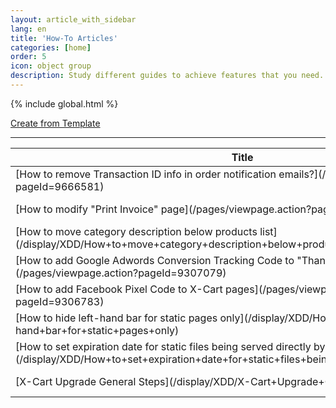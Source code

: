 ```yaml
---
layout: article_with_sidebar
lang: en
title: 'How-To Articles'
categories: [home]
order: 5
icon: object group
description: Study different guides to achieve features that you need.
---
```


{% include global.html %}

[Create from Template](http://kb.x-cart.com?createDialogSpaceKey=XDD&createDialogBlueprintId=c22b678d-69eb-4160-abab-455789c88bde)

* * *

<table class="aui content-report-table-macro">

<thead>

<tr>

<th>Title</th>

<th>Creator</th>

<th>Modified</th>

</tr>

</thead>

<tbody>

<tr>

<td class="title">[How to remove Transaction ID info in order notification emails?](/pages/viewpage.action?pageId=9666581)</td>

<td class="creator">[Sergey Fomin](/display/~seyfin)</td>

<td class="modified" data-sortable-date="1464274793209">May 26, 2016</td>

</tr>

<tr>

<td class="title">[How to modify "Print Invoice" page](/pages/viewpage.action?pageId=9306925)</td>

<td class="creator">[Sergey Fomin](/display/~seyfin)</td>

<td class="modified" data-sortable-date="1464274747643">May 26, 2016</td>

</tr>

<tr>

<td class="title">[How to move category description below products list](/display/XDD/How+to+move+category+description+below+products+list)</td>

<td class="creator">[Sergey Fomin](/display/~seyfin)</td>

<td class="modified" data-sortable-date="1463564031186">May 18, 2016</td>

</tr>

<tr>

<td class="title">[How to add Google Adwords Conversion Tracking Code to "Thank you for your order" page](/pages/viewpage.action?pageId=9307079)</td>

<td class="creator">[Sergey Fomin](/display/~seyfin)</td>

<td class="modified" data-sortable-date="1462549854685">May 06, 2016</td>

</tr>

<tr>

<td class="title">[How to add Facebook Pixel Сode to X-Cart pages](/pages/viewpage.action?pageId=9306783)</td>

<td class="creator">[Sergey Fomin](/display/~seyfin)</td>

<td class="modified" data-sortable-date="1462454813749">May 05, 2016</td>

</tr>

<tr>

<td class="title">[How to hide left-hand bar for static pages only](/display/XDD/How+to+hide+left-hand+bar+for+static+pages+only)</td>

<td class="creator">[Sergey Fomin](/display/~seyfin)</td>

<td class="modified" data-sortable-date="1460983337559">Apr 18, 2016</td>

</tr>

<tr>

<td class="title">[How to set expiration date for static files being served directly by Nginx](/display/XDD/How+to+set+expiration+date+for+static+files+being+served+directly+by+Nginx)</td>

<td class="creator">[Sergey Fomin](/display/~seyfin)</td>

<td class="modified" data-sortable-date="1456671632499">Feb 28, 2016</td>

</tr>

<tr>

<td class="title">[X-Cart Upgrade General Steps](/display/XDD/X-Cart+Upgrade+General+Steps)</td>

<td class="creator">[Sergey Fomin](/display/~seyfin)</td>

<td class="modified" data-sortable-date="1452239038710">Jan 08, 2016</td>

</tr>

</tbody>

</table>